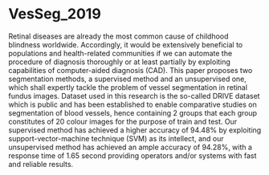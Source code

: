 # VesSeg_2019
Retinal diseases are already the most common cause of childhood blindness worldwide. Accordingly, it would be extensively beneficial to populations and health-related communities if we can automate the procedure of diagnosis thoroughly or at least partially by exploiting capabilities of computer-aided diagnosis (CAD). This paper proposes two segmentation methods, a supervised method and an unsupervised one, which shall expertly tackle the problem of vessel segmentation in retinal fundus images. Dataset used in this research is the so-called DRIVE dataset which is public and has been established to enable comparative studies on segmentation of blood vessels, hence containing 2 groups that each group constitutes of 20 colour images for the purpose of train and test. Our supervised method has achieved a higher accuracy of 94.48% by exploiting support-vector-machine technique (SVM) as its intellect, and our unsupervised method has achieved an ample accuracy of 94.28%, with a response time of 1.65 second providing operators and/or systems with fast and reliable results.
